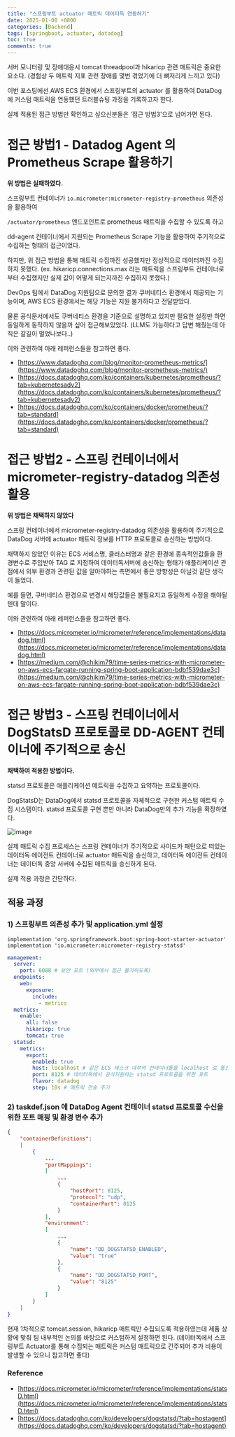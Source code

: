```yaml
---
title: "스프링부트 actuator 매트릭 데이터독 연동하기"
date: 2025-01-08 +0800
categories: [Backend]
tags: [springboot, actuator, datadog]
toc: true
comments: true
---
```


서버 모니터링 및 장애대응시 tomcat threadpool과 hikaricp 관련 매트릭은 중요한 요소다.
(경험상 두 매트릭 지표 관련 장애를 몇번 겪었기에 더 뼈저리게 느끼고 있다)

이번 포스팅에선 AWS ECS 환경에서 스프링부트의 actuator 를 활용하여 DataDog 에 커스텀 매트릭을 연동했던 트러블슈팅 과정을 기록하고자 한다.

실제 적용된 접근 방법만 확인하고 싶으신분들은 '접근 방법3'으로 넘어가면 된다.

# 접근 방법1 - Datadog Agent 의 Prometheus Scrape 활용하기
**위 방법은 실패하였다.**

스프링부트 컨테이너가 `io.micrometer:micrometer-registry-prometheus` 의존성을 활용하여

`/actuator/prometheus` 엔드포인트로 prometheus 매트릭을 수집할 수 있도록 하고

dd-agent 컨테이너에서 지원되는 Prometheus Scrape 기능을 활용하여 주기적으로 수집하는 형태의 접근이었다.

하지만, 위 접근 방법을 통해 매트릭 수집까진 성공했지만 정상적으로 데이터까진 수집하지 못했다. (ex. hikaricp.connections.max 라는 매트릭을 스프링부트 컨테이너로부터 수집했지만 실제 값이 어떻게 되는지까진 수집하지 못했다.)

DevOps 팀에서 DataDog 지원팀으로 문의한 결과 쿠버네티스 환경에서 제공되는 기능이며, AWS ECS 환경에서는 해당 기능은 지원 불가하다고 전달받았다.

물론 공식문서에서도 쿠버네티스 환경을 기준으로 설명하고 있지만 필요한 설정만 하면 동일하게 동작하지 않을까 싶어 접근해보았었다. (LLM도 가능하다고 답변 해줬는데 아직은 갈길이 멀었나보다..)

이와 관련하여 아래 레퍼런스들을 참고하면 좋다.

- [https://www.datadoghq.com/blog/monitor-prometheus-metrics/](https://www.datadoghq.com/blog/monitor-prometheus-metrics/)
- [https://docs.datadoghq.com/ko/containers/kubernetes/prometheus/?tab=kubernetesadv2](https://docs.datadoghq.com/ko/containers/kubernetes/prometheus/?tab=kubernetesadv2)
- [https://docs.datadoghq.com/ko/containers/docker/prometheus/?tab=standard](https://docs.datadoghq.com/ko/containers/docker/prometheus/?tab=standard)

# 접근 방법2 - 스프링 컨테이너에서 micrometer-registry-datadog 의존성 활용
**위 방법은 채택하지 않았다**

스프링 컨테이너에서 micrometer-registry-datadog 의존성을 활용하여 주기적으로 DataDog 서버에 actuator 매트릭 정보를 HTTP 프로토콜로 송신하는 방법이다.

채택하지 않았던 이유는 ECS 서비스명, 클러스터명과 같은 환경에 종속적인값들을 환경변수로 주입받아 TAG 로 지정하여 데이터독서버에 송신하는 형태가 애플리케이션 관점에서 외부 환경과 관련된 값을 알아야하는 측면에서 좋은 방향성은 아닐것 같단 생각이 들었다.

예를 들면, 쿠버네티스 환경으로 변경시 해당값들은 불필요지고 동일하게 수정을 해야될텐데 말이다.

이와 관련하여 아래 레퍼런스들을 참고하면 좋다.

- [https://docs.micrometer.io/micrometer/reference/implementations/datadog.html](https://docs.micrometer.io/micrometer/reference/implementations/datadog.html)
- [https://medium.com/@chikim79/time-series-metrics-with-micrometer-on-aws-ecs-fargate-running-spring-boot-application-bdbf539dae3c](https://medium.com/@chikim79/time-series-metrics-with-micrometer-on-aws-ecs-fargate-running-spring-boot-application-bdbf539dae3c)

# 접근 방법3 - 스프링 컨테이너에서 DogStatsD 프로토콜로 DD-AGENT 컨테이너에 주기적으로 송신
**채택하여 적용한 방법이다.**

statsd 프로토콜은 애플리케이션 메트릭을 수집하고 요약하는 프로토콜이다.

DogStatsD는 DataDog에서 statsd 프로토콜을 자체적으로 구현한 커스텀 매트릭 수집 시스템이다. statsd 프로토콜 구현 뿐만 아니라 DataDog만의 추가 기능을 확장하였다.

![image](https://github.com/user-attachments/assets/1e95de28-20ff-460b-bc87-91d82272d353)

실제 매트릭 수집 프로세스는 스프링 컨테이너가 주기적으로 사이드카 패턴으로 떠있는 데이터독 에이전트 컨테이너로 actuator 매트릭을 송신하고, 데이터독 에이전트 컨테이너는 데이터독 중앙 서버에 수집된 매트릭을 송신하게 된다.

실제 적용 과정은 간단하다.

## 적용 과정

### 1) 스프링부트 의존성 추가 및 application.yml 설정

```text
implementation 'org.springframework.boot:spring-boot-starter-actuator'
implementation 'io.micrometer:micrometer-registry-statsd'
```

```yml
management:
  server:
    port: 6088 # 보안 포트 (외부에서 접근 불가하도록)
  endpoints:
    web:
      exposure:
        include:
          - metrics
  metrics:
    enable:
      all: false
      hikaricp: true
      tomcat: true
  statsd:
    metrics:
      export:
        enabled: true
        host: localhost # 같은 ECS 태스크 내부의 컨테이너들을 localhost 로 통신 가능
        port: 8125 # 데이터독에서 공식지원하는 statsd 프로토콜을 위한 포트
        flavor: datadog
        step: 10s # 매트릭 전송 주기
```

### 2) taskdef.json 에 DataDog Agent 컨테이너 statsd 프로토콜 수신을 위한 포트 매핑 및 환경 변수 추가

```json
{
    "containerDefinitions":
    [
        {
            ...
            "portMappings":
            [
                ...
                {
                    "hostPort": 8125,
                    "protocol": "udp",
                    "containerPort": 8125
                }
            ],
            "environment":
            [
                ...
                {
                    "name": "DD_DOGSTATSD_ENABLED",
                    "value": "true"
                },
                {
                    "name": "DD_DOGSTATSD_PORT",
                    "value": "8125"
                }
            ]
        }
    ]
}
```

현재 1차적으로 tomcat.session, hikaricp 매트릭만 수집되도록 적용하였는데 제품 상황에 맞춰 팀 내부적인 논의를 바탕으로 커스텀하게 설정하면 된다.
(데이터독에서 스프링부트 Actuator를 통해 수집되는 매트릭은 커스텀 매트릭으로 간주되어 추가 비용이 발생할 수 있으니 참고하면 좋다)


### Reference
- [https://docs.micrometer.io/micrometer/reference/implementations/statsD.html](https://docs.micrometer.io/micrometer/reference/implementations/statsD.html)
- [https://docs.datadoghq.com/ko/developers/dogstatsd/?tab=hostagent](https://docs.datadoghq.com/ko/developers/dogstatsd/?tab=hostagent)
